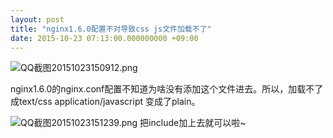 ```yaml
---
layout: post
title: "nginx1.6.0配置不对导致css js文件加载不了"
date: 2015-10-23 07:13:00.000000000 +09:00
---
```


![QQ截图20151023150912.png](https://o8ekw8sx0.qnssl.com/upload/201510/ATGBXfCrF0dWXFb1Uzbac8MfGQDYwIBs.png "QQ截图20151023150912.png")

nginx1.6.0的nginx.conf配置不知道为啥没有添加这个文件进去。所以，加载不了成text/css application/javascript 变成了plain。

![QQ截图20151023151239.png](https://o8ekw8sx0.qnssl.com/upload/201510/LIPJUasnAMK2DIM-k4gPP3RE2e9oLGgi.png "QQ截图20151023151239.png")
把include加上去就可以啦~